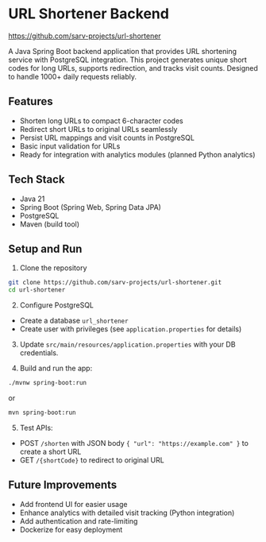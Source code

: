 
# URL Shortener Backend  
https://github.com/sarv-projects/url-shortener

A Java Spring Boot backend application that provides URL shortening service with PostgreSQL integration. This project generates unique short codes for long URLs, supports redirection, and tracks visit counts. Designed to handle 1000+ daily requests reliably.

## Features

- Shorten long URLs to compact 6-character codes  
- Redirect short URLs to original URLs seamlessly  
- Persist URL mappings and visit counts in PostgreSQL  
- Basic input validation for URLs  
- Ready for integration with analytics modules (planned Python analytics)  

## Tech Stack

- Java 21  
- Spring Boot (Spring Web, Spring Data JPA)  
- PostgreSQL  
- Maven (build tool)  

## Setup and Run

1. Clone the repository

```bash
git clone https://github.com/sarv-projects/url-shortener.git
cd url-shortener
````

2. Configure PostgreSQL

* Create a database `url_shortener`
* Create user with privileges (see `application.properties` for details)

3. Update `src/main/resources/application.properties` with your DB credentials.

4. Build and run the app:

```bash
./mvnw spring-boot:run
```

or

```bash
mvn spring-boot:run
```

5. Test APIs:

* POST `/shorten` with JSON body `{ "url": "https://example.com" }` to create a short URL
* GET `/{shortCode}` to redirect to original URL

## Future Improvements

* Add frontend UI for easier usage
* Enhance analytics with detailed visit tracking (Python integration)
* Add authentication and rate-limiting
* Dockerize for easy deployment




